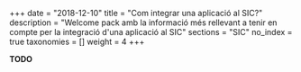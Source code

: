 +++
date        = "2018-12-10"
title       = "Com integrar una aplicació al SIC?"
description = "Welcome pack amb la informació més rellevant a tenir en compte per la integració d'una aplicació al SIC"
sections    = "SIC"
no_index 	= true
taxonomies  = []
weight 		= 4
+++

**TODO**
